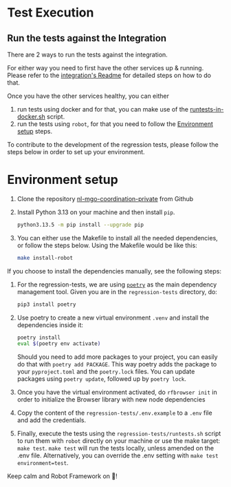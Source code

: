 # Test Execution

## Run the tests against the Integration
There are 2 ways to run the tests against the integration.

For either way you need to first have the other services up & running.
Please refer to the [integration's Readme](integration/README.md) for detailed steps on how to do that.

Once you have the other services healthy, you can either
1. run tests using docker and for that, you can make use of the [runtests-in-docker.sh](runtests-in-docker.sh) script.
2. run the tests using `robot`, for that you need to follow the [Environment setup](#environment-setup) steps.


To contribute to the development of the regression tests, please follow the steps below in order to set up
your environment.

# Environment setup
1. Clone the repository [nl-mgo-coordination-private](https://github.com/minvws/nl-mgo-coordination-private) from Github
2. Install Python 3.13 on your machine and then install `pip`.

   ```bash
   python3.13.5 -m pip install --upgrade pip
   ```
3. You can either use the Makefile to install all the needed dependencies, or follow the steps below.
Using the Makefile would be like this:
   ```bash
   make install-robot
   ```
If you choose to install the dependencies manually, see the following steps:
   1. For the regression-tests, we are using [`poetry`](https://github.com/python-poetry/poetry) as the main dependency management tool.
      Given you are in the `regression-tests` directory, do:
      ```bash
      pip3 install poetry
      ```
   2. Use poetry to create a new virtual environment `.venv` and install the dependencies inside it:
      ```bash
      poetry install
      eval $(poetry env activate)
      ```
      Should you need to add more packages to your project, you can easily do that with `poetry add PACKAGE`.
      This way poetry adds the package to your `pyproject.toml` and the `poetry.lock` files.
      You can update packages using `poetry update`, followed up by `poetry lock`.

   3. Once you have the virtual environment activated, do `rfbrowser init` in order to initialize the Browser library with new node dependencies
   4. Copy the content of the `regression-tests/.env.example` to a `.env` file and add the credentials.
   5. Finally, execute the tests using the `regression-tests/runtests.sh` script to run them with `robot` directly on your machine 
   or use the make target: `make test`. 
   `make test` will run the tests locally, unless amended on the .env file. Alternatively, you can override the .env setting
   with `make test environment=test`.

Keep calm and Robot Framework on 🤖!
